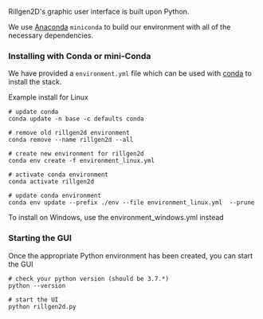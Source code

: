 Rillgen2D's graphic user interface is built upon Python. 

We use [Anaconda](https://docs.conda.io/en/latest/) `miniconda` to build our environment with all of the necessary dependencies.

### Installing with Conda or mini-Conda

We have provided a `environment.yml` file which can be used with [conda](https://docs.conda.io/en/latest/) to install the stack.

Example install for Linux
```
# update conda
conda update -n base -c defaults conda

# remove old rillgen2d environment
conda remove --name rillgen2d --all

# create new environment for rillgen2d
conda env create -f environment_linux.yml

# activate conda environment
conda activate rillgen2d

# update conda environment 
conda env update --prefix ./env --file environment_linux.yml  --prune
```

To install on Windows, use the environment_windows.yml instead

### Starting the GUI

Once the appropriate Python environment has been created, you can start the GUI

```
# check your python version (should be 3.7.*)
python --version

# start the UI
python rillgen2d.py
```
